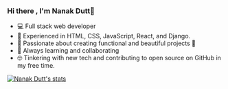 ### Hi there , I'm Nanak Dutt👋


- 💻 Full stack web developer
- 🌱 Experienced in HTML, CSS, JavaScript, React, and Django.
- 👯 Passionate about creating functional and beautiful projects 🤝
- 🤔 Always learning and collaborating
- 🤓 Tinkering with new tech and contributing to open source on GitHub in my free time. 

[![Nanak Dutt's stats](https://github-readme-stats.vercel.app/api?username=kabirdutt0907)](https://github.com/anuraghazra/github-readme-stats)
